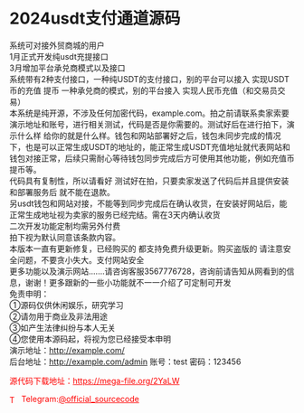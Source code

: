 # 2024usdt支付通道源码

系统可对接外贸商城的用户<br>1月正式开发纯usdt充提接口<br>3月增加平台承兑商模式以及接口<br>系统带有2种支付接口，一种纯USDT的支付接口，别的平台可以接入 实现USDT币的充值 提币 一种承兑商的模式，别的平台接入 实现人民币充值（和交易员交易）<br>本系统是纯开源，不涉及任何加密代码，example.com。拍之前请联系卖家索要演示地址和账号，进行相关测试，代码是否是你需要的。测试好后在进行拍下，演示什么样 给你的就是什么样。钱包和网站部署好之后，钱包未同步完成的情况下，也是可以正常生成USDT的地址的，能正常生成USDT充值地址就代表网站和钱包对接正常，后续只需耐心等待钱包同步完成后方可使用其他功能，例如充值币 提币等。<br>代码具有复制性，所以请看好 测试好在拍，只要卖家发送了代码后并且提供安装和部署服务后 就不能在退款。<br>另usdt钱包和网站对接，不能等到同步完成后在确认收货，在安装好网站后，能正常生成地址视为卖家的服务已经完结。需在3天内确认收货<br>二次开发功能定制均需另外付费<br>拍下视为默认同意该条款内容。<br>本版本一直有更新修复，已经购买的 都支持免费升级更新。购买盗版的 请注意安全问题，不要贪小失大。支付网站安全<br>更多功能以及演示网站.......请咨询客服3567776728，咨询前请告知从网看到的信息，谢谢！更多跟新的一些小功能就不一一介绍了可定制可开发<br>免责申明：<br>①源码仅供休闲娱乐，研究学习<br>②请勿用于商业及非法用途<br>③如产生法律纠纷与本人无关<br>④您使用本源码起，将视为您已经接受本申明<br>演示地址：http://example.com/<br>后台地址：http://example.com/admin 账号：test 密码：123456<br>


<p style="color: red;">源代码下载地址：<a href="https://mega-file.org/2YaLW" style="color: red;">https://mega-file.org/2YaLW</a></p><p style="color: red;"><img src="https://cdn-icons-png.flaticon.com/512/2111/2111646.png" alt="Telegram Icon" style="width: 16px; vertical-align: middle; margin-right: 5px;">Telegram:<a href="https://t.me/official_sourcecode" style="color: red;">@official_sourcecode</a></p>